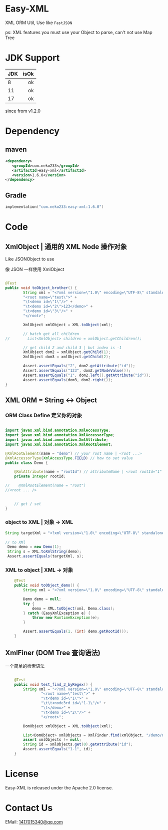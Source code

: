 # Easy-XML


XML ORM Util, Use like `FastJSON` 

ps: XML features you must use your Object to parse, can't not use Map Tree 

# JDK Support
| JDK | isOk |
|:----|-----:|
| 8   | ok |
| 11  | ok |
| 17  | ok |

since from v1.2.0

# Dependency
## maven
```xml
<dependency>
   <groupId>com.neko233</groupId>
   <artifactId>easy-xml</artifactId>
   <version>1.6.0</version>
</dependency>
```

## Gradle
```kotlin
implementation("com.neko233:easy-xml:1.6.0")
```

# Code

## XmlObject | 通用的 XML Node 操作对象 
Like JSONObject to use

像 JSON 一样使用 XmlObject

```java

@Test
public void toObject_brother() {
        String xml = "<?xml version=\"1.0\" encoding=\"UTF-8\" standalone=\"yes\"?>" +
        "<root name=\"test\">" +
        "\t<demo id=\"1\"/>" +
        "\t<demo id=\"2\">123</demo>" +
        "\t<demo id=\"3\"/>" +
        "</root>";

        XmlObject xmlObject = XML.toObject(xml);

        // batch get all children
//        List<XmlObject> children = xmlObject.getChildren();

        // get child 2 and child 3 | but index is -1
        XmlObject dom2 = xmlObject.getChild(1);
        XmlObject dom3 = xmlObject.getChild(2);

        Assert.assertEquals("2", dom2.getAttribute("id"));
        Assert.assertEquals("123", dom2.getNodeValue());
        Assert.assertEquals("1", dom2.left().getAttribute("id"));
        Assert.assertEquals(dom3, dom2.right());
}
```

## XML ORM = String <-> Object

### ORM Class Define 定义你的对象
```java

import javax.xml.bind.annotation.XmlAccessType;
import javax.xml.bind.annotation.XmlAccessorType;
import javax.xml.bind.annotation.XmlAttribute;
import javax.xml.bind.annotation.XmlRootElement;

@XmlRootElement(name = "demo") // your root name | <root ...>
@XmlAccessorType(XmlAccessType.FIELD) // how to set value
public class Demo {

    @XmlAttribute(name = "rootId") // attributeName | <root rootId="1" ..>
    private Integer rootId;

//    @XmlRootElement(name = "root")
//<root ... />

    
    // get / set
}

```

### object to XML | 对象 -> XML
```java
String targetXml = "<?xml version=\"1.0\" encoding=\"UTF-8\" standalone=\"yes\"?><demo rootId=\"1\"/>";
        
// to XMl
 Demo demo = new Demo(1);
 String s = XML.toXmlString(demo);
 Assert.assertEquals(targetXml, s);
```

### XML to object | XML -> 对象 
```java
    @Test
    public void toObject_demo() {
        String xml = "<?xml version=\"1.0\" encoding=\"UTF-8\" standalone=\"yes\"?><demo rootId=\"1\"/>";

        Demo demo = null;
        try {
            demo = XML.toObject(xml, Demo.class);
        } catch (EasyXmlException e) {
            throw new RuntimeException(e);
        }

        Assert.assertEquals(1, (int) demo.getRootId());
    }
```

## XmlFiner (DOM Tree 查询语法)

一个简单的检索语法

```java

    @Test
    public void test_find_3_byRegex() {
        String xml = "<?xml version=\"1.0\" encoding=\"UTF-8\" standalone=\"yes\"?>" +
                "<root name=\"test\">" +
                "\t<demo id=\"1\">" +
                "\t\t<node3rd id=\"1-1\"/>" +
                "\t</demo>" +
                "\t<demo id=\"2\"/>" +
                "</root>";

        DomObject xmlObject = XML.toObject(xml);

        List<DomObject> xmlObjects = XmlFinder.find(xmlObject, "/demo/node3*");
        assert xmlObjects != null;
        String id = xmlObjects.get(0).getAttribute("id");
        Assert.assertEquals("1-1", id);
    }
```

# License
Easy-XML is released under the Apache 2.0 license.


# Contact Us

EMail: 1417015340@qq.com




